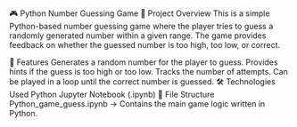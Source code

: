 🎮 Python Number Guessing Game
📌 Project Overview
This is a simple Python-based number guessing game where the player tries to guess a randomly generated number within a given range. The game provides feedback on whether the guessed number is too high, too low, or correct.

🚀 Features
Generates a random number for the player to guess.
Provides hints if the guess is too high or too low.
Tracks the number of attempts.
Can be played in a loop until the correct number is guessed.
🛠 Technologies Used
Python
Jupyter Notebook (.ipynb)
📂 File Structure
Python_game_guess.ipynb → Contains the main game logic written in Python.
